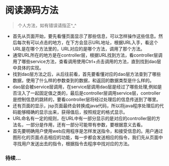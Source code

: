# **阅读源码方法**
> 个人方法，如有错误请指正^_^

- 首先从页面开始，要先看懂页面显示了那些信息，可以怎样操作这些信息。然后每次有可以点击的地方，在下方会显示URL地址，根据URL入手，看这个URL是在哪个方法里的，URL对应的是哪个方法，调用了那个方法。
- 通常URL所在的地方是在controller层，根据URL找到方法，看controller层调用了哪些service方法，查看调用使用Ctrl+点击调用的方法，直到找到dao层中具体的实现。
- 找到dao层方法之后，从后往前看，首先要看懂对应的dao层方法查到了哪些数据，使用了什么样的参数查到的数据，和返回的数据类型是什么样的。
- dao层会被service层调用，在service层调用dao层是经过了哪些处理,例如是否注入了一起固定值之类的，最后是controller层调用service层，controller是控制信息的跳转的，要看controller层将经过处理后的信息传送到了哪里。
- 还有页面的显示，jsp页面最终会转换成java代码，所以将java程序处理后的代码能够精确的显示出来，获得值后，按照规定的格式显示。
- URL命名有一定的规则，在URL中有一部分显示的是对应的controller层的方法名，一部分是作用，还有一部分可能带有参数，要根据意义去看。
- 首先要明确用户使用web应用程序是怎样发送指令，和接受信息的。用户通过图形化的页面点击相应的功能，每一步都会发送相应的指令，我们先从页面中寻找用户发送出去的指令，根据指令去程序中找对应的方法。

### **待续...**
